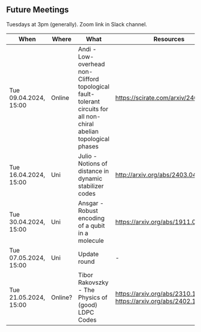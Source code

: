 ## Future Meetings

Tuesdays at 3pm (generally). Zoom link in Slack channel.

| When                  | Where   | What                                                                                                               | Resources                                                          |
|-----------------------|---------|--------------------------------------------------------------------------------------------------------------------|--------------------------------------------------------------------|
| Tue 09.04.2024, 15:00 | Online  | Andi - Low-overhead non-Clifford topological fault-tolerant circuits for all non-chiral abelian topological phases | https://scirate.com/arxiv/2403.12119                               |
| Tue 16.04.2024, 15:00 | Uni     | Julio - Notions of distance in dynamic stabilizer codes                                                            | http://arxiv.org/abs/2403.04163                                    |
| Tue 30.04.2024, 15:00 | Uni     | Ansgar - Robust encoding of a qubit in a molecule                                                                  | https://arxiv.org/abs/1911.00099                                   |
| Tue 07.05.2024, 15:00 | Uni     | Update round                                                                                                       | -                                                                  |
| Tue 21.05.2024, 15:00 | Online? | Tibor Rakovszky - The Physics of (good) LDPC Codes                                                                 | https://arxiv.org/abs/2310.16032, https://arxiv.org/abs/2402.16831 |